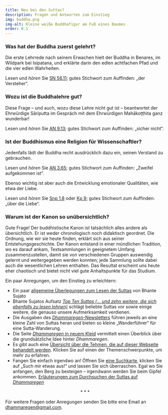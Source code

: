 ```yaml
---
title: Neu bei den Suttas?
description: Fragen und Antworten zum Einstieg
img: buddha.png
img-alt: Kleine weiße Buddhafigur am Fuß eines Baumes
order: 0.1
---
```


### Was hat der Buddha zuerst gelehrt?

Die erste Lehrrede nach seinem Erwachen hielt der Buddha in Benares, im Wildpark bei Isipatana, und erklärte darin den edlen achtfachen Pfad und die vier edlen Wahrheiten.

Lesen und *hören* Sie [SN 56.11](#/sutta/sn56.11:0.1/de/sabbamitta); gutes Stichwort zum Auffinden: „der Versteher“.

### Wozu ist die Buddhalehre gut?

Diese Frage – und auch, wozu diese Lehre *nicht* gut ist – beantwortet der Ehrwürdige Sāriputta im Gespräch mit dem Ehrwürdigen Mahākoṭṭhita ganz wunderbar!

Lesen und *hören* Sie [AN 9.13](#/sutta/an9.13:0.1/de/sabbamitta); gutes Stichwort zum Auffinden: „sicher nicht“.

### Ist der Buddhismus eine Religion für Wissenschaftler?

Jedenfalls lädt der Buddha recht ausdrücklich dazu ein, seinen Verstand zu gebrauchen.

Lesen und *hören* Sie [AN 3.65](#/sutta/an3.65:0.1/de/sabbamitta); gutes Stichwort zum Auffinden: „Zweifel aufgekommen ist“.

Ebenso wichtig ist aber auch die Entwicklung emotionaler Qualitäten, wie etwa der Liebe.

Lesen und *hören* Sie [Snp 1.8](#/sutta/snp1.8:0.1/de/sabbamitta) oder [Kp 9](#/sutta/kp9/de/sabbamitta); gutes Stichwort zum Auffinden: „über die Liebe“. 

### Warum ist der Kanon so unübersichtlich?

Gute Frage! Der buddhistische Kanon ist tatsächlich alles andere als übersichtlich. Er ist weder chronologisch noch didaktisch geordnet. Die Ordnung, wie wir sie heute finden, erklärt sich aus seiner Entstehungsgeschichte. Der Kanon entstand in einer mündlichen Tradition, wo es darauf ankam, Textsammlungen in geeignetem Umfang zusammenzustellen, damit sie von verschiedenen Gruppen auswendig gelernt und weitergegeben werden konnten; jede Sammlung sollte dabei auch die wesentlichen Lehren enthalten. Das Resultat erscheint uns heute eher chaotisch und bietet nicht viel gute Anhaltspunkte für das Studium.

Ein paar Anregungen, um den Einstieg zu erleichtern:
- Ein paar [allgemeine Überlegungen zum Lesen der Suttas](#/wiki/studium/suttas-lesen) von Bhante Sujato
- Bhante Sujatos Aufsatz [*Top Ten Suttas (… und zehn weitere, die sich ebenfalls zu lesen lohnen)*](#/wiki/studium/topten) schlägt beliebte Suttas vor sowie einige weitere, die genauso unsere Aufmerksamkeit verdienen.
- Die Ausgaben des [*Dhammaregen*-Newsletters](#/wiki/news/inhalt) führen jeweils an eine kleine Zahl von Suttas heran und bieten so kleine „Wanderführer“ für eine Sutta-Wanderung.
- Die Seite [*Dhammaregen* in neuem Kleid](#/wiki/studium/neu) vermittelt einen Überblick über die grundsätzliche Idee hinter *Dhammaregen*. 
- Es gibt auch eine [Übersicht über die Tehmen, die auf dieser Webseite behandelt werden](#/wiki/inhalt). Klicken Sie auf einen der Themenschwerpunkte, um mehr zu erfahren.
- Fangen Sie einfach irgendwo an! Öffnen Sie [eine Suchkarte](#/search//de), klicken Sie auf „Such mir etwas aus!“ und lassen Sie sich überraschen. Egal wo Sie anfangen, den Berg zu besteigen – irgendwann werden Sie beim Gipfel ankommen. [Erläuterungen zum Durchsuchen der Suttas auf *Dhammaregen*](#/wiki/studium/suche)

<div style="text-align: center;">* * *</div>

Für weitere Fragen oder Anregungen senden Sie bitte eine Email an [dhammaregen@gmail.com](mailto:dhammaregen@gmail.com). 
